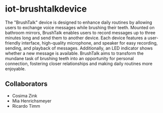 # iot-brushtalkdevice
The "BrushTalk" device is designed to enhance daily routines by allowing users to exchange voice messages while brushing their teeth.
Mounted on bathroom mirrors, BrushTalk enables users to record messages up to three minutes long and send them to another device. Each device features a user-friendly interface, high-quality microphone, and speaker for easy recording, sending, and playback of messages. Additionally, an LED indicator shows whether a new message is available. BrushTalk aims to transform the mundane task of brushing teeth into an opportunity for personal connection, fostering closer relationships and making daily routines more enjoyable.

## Collaborators

* Cosima Zink
* Mia Henrichsmeyer
* Ricardo Timm
